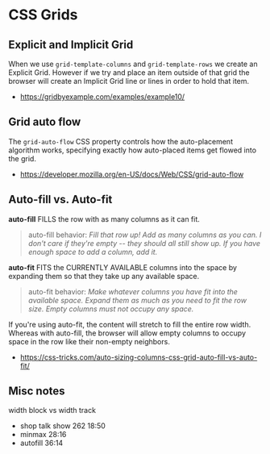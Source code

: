 # CSS Grids

## Explicit and Implicit Grid

When we use `grid-template-columns` and `grid-template-rows` we create an Explicit Grid. However if we try and place an item outside of that grid the browser will create an Implicit Grid line or lines in order to hold that item.

* https://gridbyexample.com/examples/example10/

## Grid auto flow

The `grid-auto-flow` CSS property controls how the auto-placement algorithm works, specifying exactly how auto-placed items get flowed into the grid.

* https://developer.mozilla.org/en-US/docs/Web/CSS/grid-auto-flow

## Auto-fill vs. Auto-fit

**auto-fill** FILLS the row with as many columns as it can fit.

> auto-fill behavior: _Fill that row up! Add as many columns as you can. I don't care if they're empty -- they should all still show up. If you have enough space to add a column, add it._

**auto-fit** FITS the CURRENTLY AVAILABLE columns into the space by expanding them so that they take up any available space.

> auto-fit behavior: _Make whatever columns you have fit into the available space. Expand them as much as you need to fit the row size. Empty columns must not occupy any space._

If you're using auto-fit, the content will stretch to fill the entire row width. Whereas with auto-fill, the browser will allow empty columns to occupy space in the row like their non-empty neighbors.

* https://css-tricks.com/auto-sizing-columns-css-grid-auto-fill-vs-auto-fit/


## Misc notes

width block vs width track

* shop talk show 262 18:50
* minmax 28:16
* autofill 36:14
